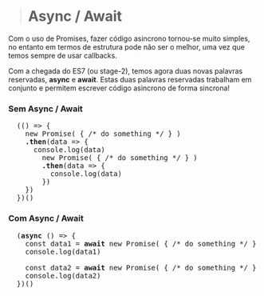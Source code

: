 > # Async / Await

Com o uso de Promises, fazer código asincrono tornou-se muito simples, no entanto em termos de estrutura pode não ser o melhor, uma vez que temos sempre de usar callbacks.

Com a chegada do ES7 (ou stage-2), temos agora duas novas palavras reservadas, **async** e **await**. Estas duas palavras reservadas trabalham em conjunto e permitem escrever código asincrono de forma sincrona!

### Sem Async / Await

<pre>
  (() => {
    new Promise( { /* do something */ } )
    <b>.then</b>(data => {
      console.log(data)
        new Promise( { /* do something */ } )
        <b>.then</b>(data => {
          console.log(data)
        })
    })
  })()
</pre>


### Com Async / Await

<pre>
  (<b>async</b> () => {
    const data1 = <b>await</b> new Promise( { /* do something */ } )
    console.log(data1)
    
    const data2 = <b>await</b> new Promise( { /* do something */ } )
    console.log(data2)
  })()
</pre>
